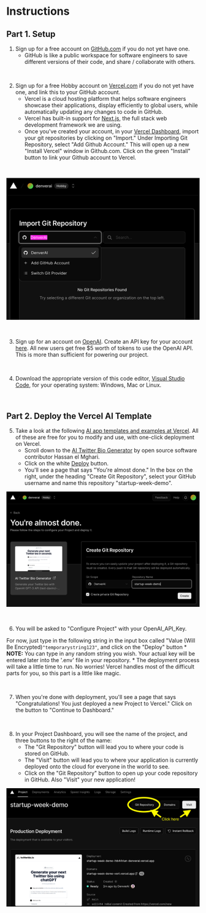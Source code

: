 # Instructions

## Part 1. Setup

1. Sign up for a free account on [GitHub.com](https://github.com/signup) if you do not yet have one.
    * GitHub is like a public workspace for software engineers to save different versions of their code, and share / collaborate with others.
<br/>

2. Sign up for a free Hobby account on [Vercel.com](https://vercel.com/signup) if you do not yet have one, and link this to your GitHub account.
    * Vercel is a cloud hosting platform that helps software engineers showcase their applications, display efficiently to global users, while automatically updating any changes to code in GitHub.
    * Vercel has built-in support for [Next.js](https://www.nextjs.org/docs), the full stack web development framework we are using.
    * Once you've created your account, in your [Vercel Dashboard](https://vercel.com/new), import your git repositories by clicking on "Import." Under Importing Git Repository, select "Add Github Account." This will open up a new "Install Vercel" window in Github.com. Click on the green "Install" button to link your Github account to Vercel.
<br/>

![Import Github Account to Vercel](./images/1_AddGithubAccount.png)

<br/>

3. Sign up for an account on [OpenAI](https://platform.openai.com/signup?launch). Create an API key for your account [here](https://platform.openai.com/account/api-keys). All new users get free $5 worth of tokens to use the OpenAI API. This is more than sufficient for powering our project.
<br/>

4. Download the appropriate version of this code editor, [Visual Studio Code](https://code.visualstudio.com/download), for your operating system: Windows, Mac or Linux.

<br/>

## Part 2. Deploy the Vercel AI Template

5. Take a look at the following [AI app templates and examples at Vercel](https://vercel.com/templates/ai). All of these are free for you to modify and use, with one-click deployment on Vercel.
    * Scroll down to the [AI Twitter Bio Generator](https://vercel.com/templates/next.js/twitter-bio) by open source software contributor Hassan el Mghari.
    * Click on the white [Deploy](https://vercel.com/new/clone?demo-description=Generate%20your%20Twitter%20bio%20with%20OpenAI%20GPT-3%20API%20(text-davinci-003)%20and%20Vercel%20Edge%20Functions%20with%20streaming.&demo-image=%2F%2Fimages.ctfassets.net%2Fe5382hct74si%2F2I7NoGPw25Em00dQYxMdJg%2Fba571bc9c9334611ebe4c67973029c26%2Fscreenshot.png&demo-title=AI%20Twitter%20Bio%20Generator&demo-url=https%3A%2F%2Fwww.twitterbio.io&env=OPENAI_API_KEY&envDescription=Get%20your%20API%20key%20from%20Openai.com&envLink=https%3A%2F%2Fbeta.openai.com%2Faccount%2Fapi-keys&from=templates&project-name=AI%20Twitter%20Bio%20Generator&repository-name=twitter-bio&repository-url=https%3A%2F%2Fgithub.com%2FNutlope%2Ftwitterbio&skippable-integrations=1) button.
    * You'll see a page that says "You're almost done." In the box on the right, under the heading "Create Git Repository", select your GitHub username and name this repository "startup-week-demo".

![Deploy AI Twitter Bio Generator template](./images/2_DeployVercelTemplate.png)

<br/>

6. You will be asked to "Configure Project" with your OpenAI_API_Key.

For now, just type in the following string in the input box called "Value (Will Be Encrypted)`"temporarystring123"`, and click on the "Deploy" button
    * __NOTE:__ You can type in any random string you wish. Your actual key will be entered later into the '.env' file in your repository.
    * The deployment process will take a little time to run. No worries! Vercel handles most of the difficult parts for you, so this part is a little like magic.

<br/>

7. When you're done with deployment, you'll see a page that says "Congratulations! You just deployed a new Project to Vercel." Click on the button to "Continue to Dashboard."

<br/>

8. In your Project Dashboard, you will see the name of the project, and three buttons to the right of the name:
    * The "Git Repository" button will lead you to where your code is stored on GitHub.
    * The "Visit" button will lead you to where your application is currently deployed onto the cloud for everyone in the world to see.
    * Click on the "Git Repository" button to open up your code repository in GitHub. Also "Visit" your new application!

![Open up your project in GitHub and online in the Vercel cloud](./images/3_ProjectDashboard.png)
